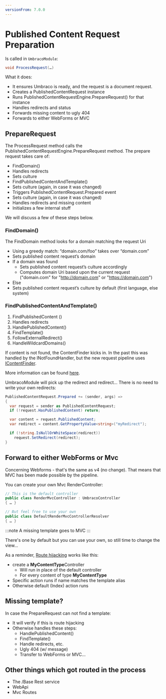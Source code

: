 ```yaml
---
versionFrom: 7.0.0
---
```


# Published Content Request Preparation

Is called in `UmbracoModule`:

```csharp
void ProcessRequest(…)
```

What it does:

- It ensures Umbraco is ready, and the request is a document request.
- Creates a PublishedContentRequest instance
- Runs PublishedContentRequestEngine.PrepareRequest() for that instance
- Handles redirects and status
- Forwards missing content to ugly 404
- Forwards to either WebForms or MVC

## PrepareRequest

The ProcessRequest method calls the PublishedContentRequestEngine.PrepareRequest method. The prepare request takes care of:

- FindDomain()
- Handles redirects
- Sets culture
- FindPublishedContentAndTemplate()
- Sets culture (again, in case it was changed)
- Triggers PublishedContentRequest.Prepared event
- Sets culture (again, in case it was changed)
- Handles redirects and missing content
- Initializes a few internal stuff

We will discuss a few of these steps below.

### FindDomain()

The FindDomain method looks for a domain matching the request Uri

- Using a greedy match: “domain.com/foo” takes over “domain.com”
- Sets published content request’s domain
- If a domain was found
    - Sets published content request’s culture accordingly
    - Computes domain Uri based upon the current request ("domain.com" for "http://domain.com" or "https://domain.com")
- Else
- Sets published content request’s culture by default
(first language, else system)

### FindPublishedContentAndTemplate()

1. FindPublishedContent ()
2. Handles redirects
3. HandlePublishedContent()
4. FindTemplate()
5. FollowExternalRedirect()
6. HandleWildcardDomains()

If content is not found, the ContentFinder kicks in.  In the past this was handled by the INotFoundHandler, but the new request pipeline uses [IContentFinder](IContentFinder.md).

More information can be found [here](FindPublishedContentAndTemplate.md).

UmbracoModule will pick up the redirect and redirect...  There is no need to write your own redirects:

```csharp
PublishedContentRequest.Prepared += (sender, args) =>
{
  var request = sender as PublishedContentRequest;
  if (!request.HasPublishedContent) return;

  var content = request.PublishedContent;
  var redirect = content.GetPropertyValue<string>("myRedirect");

  if (!string.IsNullOrWhiteSpace(redirect))
    request.SetRedirect(redirect);
}
```

## Forward to either WebForms or Mvc

Concerning Webforms - that's the same as v4 (no change).  That means that MVC has been made possible by the pipeline.

You can create your own Mvc RenderController:

```csharp
// This is the default controller
public class RenderMvcController : UmbracoController
{ … }

// But feel free to use your own
public class DefaultRenderMvcControllerResolver
{ … }
```

:::note
A missing template goes to MVC
:::

There's one by default but you can use your own, so still time to change the view...

As a reminder, [Route hijacking](../../../Reference/routing/Custom-Controllers/index.md) works like this:

- create a **MyContentType**Controller
  - Will run in place of the default controller
  - For every content of type **MyContentType**
- Specific action runs if name matches the template alias
- Otherwise default (Index) action runs

## Missing template?

In case the PrepareRequest can not find a template:

- It will verify if this is route hijacking
- Otherwise handles these steps:
  - HandlePublishedContent()
  - FindTemplate()
  - Handle redirects, etc.
  - Ugly 404 (w/ message)
  - Transfer to WebForms or MVC…

## Other things which got routed in the process

- The /Base Rest service
- WebApi
- Mvc Routes
